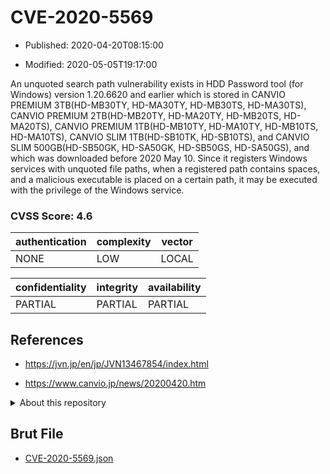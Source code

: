 # CVE-2020-5569

- Published: 2020-04-20T08:15:00

- Modified: 2020-05-05T19:17:00

An unquoted search path vulnerability exists in HDD Password tool (for Windows) version 1.20.6620 and earlier which is stored in CANVIO PREMIUM 3TB(HD-MB30TY, HD-MA30TY, HD-MB30TS, HD-MA30TS), CANVIO PREMIUM 2TB(HD-MB20TY, HD-MA20TY, HD-MB20TS, HD-MA20TS), CANVIO PREMIUM 1TB(HD-MB10TY, HD-MA10TY, HD-MB10TS, HD-MA10TS), CANVIO SLIM 1TB(HD-SB10TK, HD-SB10TS), and CANVIO SLIM 500GB(HD-SB50GK, HD-SA50GK, HD-SB50GS, HD-SA50GS), and which was downloaded before 2020 May 10. Since it registers Windows services with unquoted file paths, when a registered path contains spaces, and a malicious executable is placed on a certain path, it may be executed with the privilege of the Windows service.

### CVSS Score: **4.6**

| authentication | complexity | vector |
| --- | --- | --- |
| NONE | LOW | LOCAL |

| confidentiality | integrity | availability |
| --- | --- | --- |
| PARTIAL | PARTIAL | PARTIAL |

## References

* https://jvn.jp/en/jp/JVN13467854/index.html

* https://www.canvio.jp/news/20200420.htm

<details>
<summary>About this repository</summary> 

  This repository is part of the project [Live Hack CVE](https://github.com/Live-Hack-CVE). Main website can be found [www.live-hack.org](https://www.live-hack.org) 
  
  Made by [Sn0wAlice](https://github.com/Sn0wAlice) for the people that care about security and need to have a feed of the latest CVEs. Hope you enjoy it, don't forget to star the repo and follow me on [Twitter](https://twitter.com/Sn0wAlice) and [Github](https://github.com/Sn0wAlice). And that is my [personnal website](https://www.alice-snow.me/)

  - [Home Page](https://github.com/Live-Hack-CVE)
  - [Framework](https://github.com/Live-Hack-CVE/cve-framework)
  - [CVE database](https://github.com/Live-Hack-CVE/full_database)
  - [Changelog](https://github.com/Live-Hack-CVE/Changelog)
</details>

## Brut File

* [CVE-2020-5569.json](https://raw.githubusercontent.com/Live-Hack-CVE/full_database/main/cves/2020/CVE-2020-5569.json)

